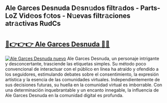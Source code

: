 ## Ale Garces Desnuda D𝚎sn𝚞dos filtr𝚊dos - Parts-LoZ Vid𝚎os f𝚘tos - N𝚞evas filtr𝚊ciones atr𝚊ctivas RudCs

# <h2><a href="http://mbdaja.tromn.icu/?c=Ale+Garces+Desnuda">🔗👉👉👉 Ale Garces Desnuda 🔗🔗</a></h2>

[![Ale Garces Desnuda nuevo](https://i.imgur.com/pEAQMta.gif)](http://mbdaja.tromn.icu/?c=Ale+Garces+Desnuda)
Ale Garces Desnuda, un personaje intrigante y desconcertante, trasciende las etiquetas simples. Su método poco convencional de interactuar con el público en línea ha atraído y ofendido a los seguidores, estimulando debates sobre el consentimiento, la expresión artística y la esencia de las comunidades virtuales. Independientemente de sus decisiones futuras, su huella en la comunidad virtual es imborrable. Con una determinación inquebrantable y un encanto innegable, la influencia de Ale Garces Desnuda en la comunidad digital es profunda.
